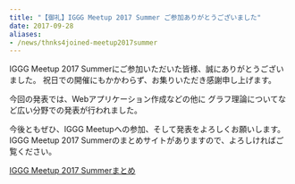 ```yaml
---
title: "【御礼】IGGG Meetup 2017 Summer ご参加ありがとうございました"
date: 2017-09-28
aliases:
- /news/thnks4joined-meetup2017summer
---
```


IGGG Meetup 2017 Summerにご参加いただいた皆様、誠にありがとうございました。
祝日での開催にもかかわらず、お集りいただき感謝申し上げます。

今回の発表では、Webアプリケーション作成などの他に
グラフ理論についてなど広い分野での発表が行われました。

今後ともぜひ、IGGG Meetupへの参加、そして発表をよろしくお願いします。
IGGG Meetup 2017 Summerのまとめサイトがありますので、よろしければご覧ください。

[IGGG Meetup 2017 Summerまとめ](https://www.iggg.org/wiki/?IGGG%20Meetup%202017%20Summer)
